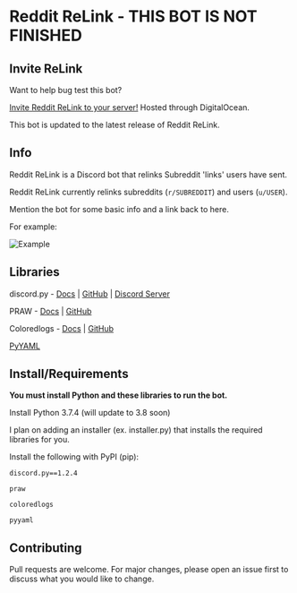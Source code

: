 # Reddit ReLink - THIS BOT IS NOT FINISHED

## Invite ReLink

Want to help bug test this bot?

[Invite Reddit ReLink to your server!](https://discordapp.com/api/oauth2/authorize?client_id=618868626945998849&permissions=18432&scope=bot) Hosted through DigitalOcean.

This bot is updated to the latest release of Reddit ReLink.

## Info

Reddit ReLink is a Discord bot that relinks Subreddit 'links' users have sent.

Reddit ReLink currently relinks subreddits (`r/SUBREDDIT`) and users (`u/USER`).

Mention the bot for some basic info and a link back to here.

For example:

![Example](https://i.imgur.com/HRdgadl.png)

## Libraries

discord.py - [Docs](https://discordpy.readthedocs.io) | [GitHub](https://github.com/Rapptz/discord.py) | [Discord Server](https://discord.gg/r3sSKJJ)

PRAW - [Docs](https://praw.readthedocs.io/en/latest/) | [GitHub](https://github.com/praw-dev/praw)

Coloredlogs - [Docs](https://coloredlogs.readthedocs.io/en/latest/) | [GitHub](https://github.com/xolox/python-coloredlogs)

[PyYAML](https://pyyaml.org/)

## Install/Requirements

**You must install Python and these libraries to run the bot.**

Install Python 3.7.4 (will update to 3.8 soon)

I plan on adding an installer (ex. installer.py) that installs the required libraries for you.

Install the following with PyPI (pip):

`discord.py==1.2.4`

`praw`

`coloredlogs`

`pyyaml`

## Contributing

Pull requests are welcome. For major changes, please open an issue first to discuss what you would like to change.
